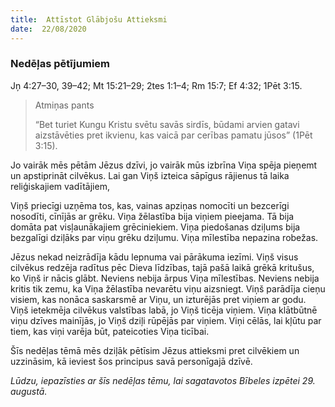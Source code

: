 ```yaml
---
title:  Attīstot Glābjošu Attieksmi
date:  22/08/2020
---
```


### Nedēļas pētījumiem
Jņ 4:27–30, 39–42; Mt 15:21–29; 2tes 1:1–4; Rm 15:7; Ef 4:32; 1Pēt 3:15.

> <p>Atmiņas pants</p>
> “Bet turiet Kungu Kristu svētu savās sirdīs, būdami arvien gatavi aizstāvēties pret ikvienu, kas vaicā par cerības pamatu jūsos” (1Pēt 3:15).

Jo vairāk mēs pētām Jēzus dzīvi, jo vairāk mūs izbrīna Viņa spēja pieņemt un apstiprināt cilvēkus. Lai gan Viņš izteica sāpīgus rājienus tā laika reliģiskajiem vadītājiem,

Viņš priecīgi uzņēma tos, kas, vainas apziņas nomocīti un bezcerīgi nosodīti, cīnījās ar grēku. Viņa žēlastība bija viņiem pieejama. Tā bija domāta pat visļaunākajiem grēciniekiem. Viņa piedošanas dziļums bija bezgalīgi dziļāks par viņu grēku dziļumu. Viņa mīlestība nepazina robežas.

Jēzus nekad neizrādīja kādu lepnuma vai pārākuma iezīmi. Viņš visus cilvēkus redzēja radītus pēc Dieva līdzības, tajā pašā laikā grēkā kritušus, ko Viņš ir nācis glābt. Neviens nebija ārpus Viņa mīlestības. Neviens nebija kritis tik zemu, ka Viņa žēlastība nevarētu viņu aizsniegt. Viņš parādīja cieņu visiem, kas nonāca saskarsmē ar Viņu, un izturējās pret viņiem ar godu. Viņš ietekmēja cilvēkus valstības labā, jo Viņš ticēja viņiem. Viņa klātbūtnē viņu dzīves mainījās, jo Viņš dziļi rūpējās par viņiem. Viņi cēlās, lai kļūtu par tiem, kas viņi varēja būt, pateicoties Viņa ticībai.

Šīs nedēļas tēmā mēs dziļāk pētīsim Jēzus attieksmi pret cilvēkiem un uzzināsim, kā ieviest šos principus savā personīgajā dzīvē.

_Lūdzu, iepazīsties ar šīs nedēļas tēmu, lai sagatavotos Bībeles izpētei 29. augustā._